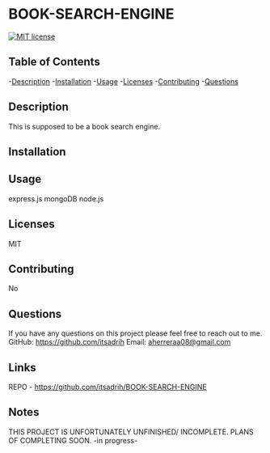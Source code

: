 # BOOK-SEARCH-ENGINE


 [![MIT license](https://img.shields.io/badge/License-MIT-blue.svg)](http://lbesson.mit-license.org/)



## Table of Contents

-[Description](#description)
-[Installation](#installation)
-[Usage](#usage)
-[Licenses](#licenses)
-[Contributing](#contributing)
-[Questions](#questions)


## Description
This is supposed to be a book search engine.

## Installation


## Usage
express.js
mongoDB
node.js

## Licenses
MIT

## Contributing
No

## Questions
If you have any questions on this project please feel free to reach out to me.
GitHub: https://github.com/itsadrih 
Email: aherreraa08@gmail.com

## Links 
REPO - https://github.com/itsadrih/BOOK-SEARCH-ENGINE

## Notes
THIS PROJECT IS UNFORTUNATELY UNFINISHED/ INCOMPLETE. PLANS OF COMPLETING SOON. -in progress-
